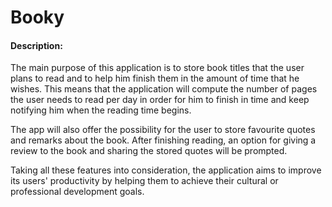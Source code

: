 # Booky

#### Description: 
  The main purpose of this application is to store book titles that the user plans to read and to help him finish them in the amount of time that he wishes. This means that the application will compute the number of pages the user needs to read per day in order for him to finish in time and keep notifying him when the reading time begins.
  
  The app will also offer the possibility for the user to store favourite quotes and remarks about the book. After finishing reading, an option for giving a review to the book and sharing the stored quotes will be prompted.
  
  Taking all these features into consideration, the application aims to improve its users' productivity by helping them to achieve their cultural or professional development goals.
